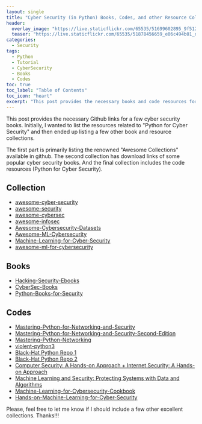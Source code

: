 ```yaml
---
layout: single
title: "Cyber Security (in Python) Books, Codes, and other Resource Collection available in GitHub"
header:
  overlay_image: "https://live.staticflickr.com/65535/51699602895_9f512e632d_o.png"
  teaser: "https://live.staticflickr.com/65535/51878456659_e06c494b01_o.png"
categories:
  - Security
tags:
  - Python
  - Tutorial
  - CyberSecurity
  - Books
  - Codes
toc: true
toc_label: "Table of Contents"
toc_icon: "heart"
excerpt: "This post provides the necessary books and code resources for Hands-on Cyber Security"
---
```




This post provides the necessary Github links for a few cyber security books. Initially, I wanted to list the resources related to "Python for Cyber Security" and then ended up listing a few other book and resource collections.

The first part is primarily listing the renowned "Awesome Collections" available in github. The second collection has download links of some popular cyber security books. And the final collection includes the code resources (Python for Cyber Security).


## Collection
* [awesome-cyber-security](https://github.com/fabionoth/awesome-cyber-security)
* [awesome-security](https://github.com/sbilly/awesome-security)
* [awesome-cybersec](https://github.com/theredditbandit/awesome-cybersec)
* [awesome-infosec](https://github.com/onlurking/awesome-infosec)
* [Awesome-Cybersecurity-Datasets](https://github.com/shramos/Awesome-Cybersecurity-Datasets)
* [Awesome-ML-Cybersecurity](https://github.com/opensci-hub/Awesome-ML-Cybersecurity)
* [Machine-Learning-for-Cyber-Security](https://github.com/wtsxDev/Machine-Learning-for-Cyber-Security)
* [awesome-ml-for-cybersecurity](https://github.com/jivoi/awesome-ml-for-cybersecurity)

## Books
* [Hacking-Security-Ebooks](https://github.com/yeahhub/Hacking-Security-Ebooks)
* [CyberSec-Books](https://github.com/ad0x99/CyberSec-Books)
* [Python-Books-for-Security](https://github.com/ManhNho/Python-Books-for-Security)

## Codes
* [Mastering-Python-for-Networking-and-Security](https://github.com/PacktPublishing/Mastering-Python-for-Networking-and-Security)
* [Mastering-Python-for-Networking-and-Security-Second-Edition](https://github.com/PacktPublishing/Mastering-Python-for-Networking-and-Security-Second-Edition)
* [Mastering-Python-Networking](https://github.com/PacktPublishing/Mastering-Python-Networking)
* [violent-python3](https://github.com/EONRaider/violent-python3)
* [Black-Hat Python Repo 1](https://github.com/EONRaider/blackhat-python3)
* [Black-Hat Python Repo 2](https://github.com/EONRaider/blackhat-python3)
* [Computer Security: A Hands-on Approach + Internet Security: A Hands-on Approach](https://github.com/kevin-w-du/BookCode)
* [Machine Learning and Security: Protecting Systems with Data and Algorithms](https://github.com/oreilly-mlsec/book-resources)
* [Machine-Learning-for-Cybersecurity-Cookbook](https://github.com/PacktPublishing/Machine-Learning-for-Cybersecurity-Cookbook)
* [Hands-on-Machine-Learning-for-Cyber-Security](https://github.com/PacktPublishing/Hands-on-Machine-Learning-for-Cyber-Security)

Please, feel free to let me know if I should include a few other excellent collections. Thanks!!!
<!--stackedit_data:
eyJoaXN0b3J5IjpbMTA1MzU4NzkyOSwtMTU3OTE5MjU4Nl19
-->